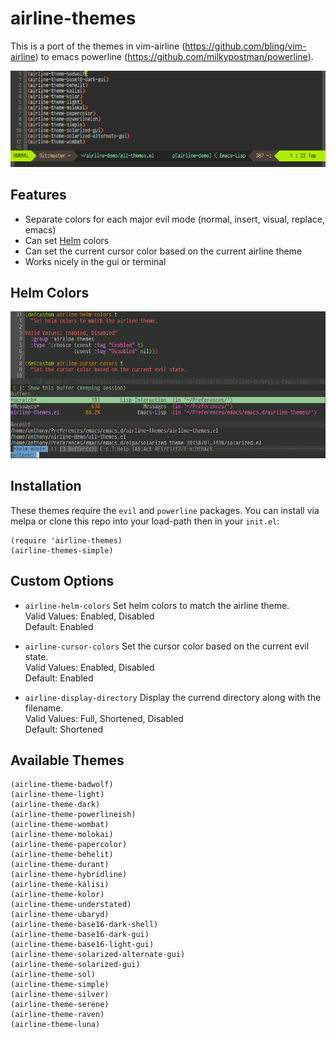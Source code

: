# airline-themes

This is a port of the themes in vim-airline (https://github.com/bling/vim-airline) to emacs powerline (https://github.com/milkypostman/powerline).

[![airline-demo.gif](https://raw.githubusercontent.com/AnthonyDiGirolamo/airline-themes/master/screenshots/airline-demo.gif)](https://raw.githubusercontent.com/AnthonyDiGirolamo/airline-themes/master/screenshots/airline-demo.gif)

## Features

- Separate colors for each major evil mode (normal, insert, visual, replace, emacs)
- Can set [Helm](https://github.com/emacs-helm/helm) colors
- Can set the current cursor color based on the current airline theme
- Works nicely in the gui or terminal

## Helm Colors

[![airline-helm-demo.gif](https://raw.githubusercontent.com/AnthonyDiGirolamo/airline-themes/master/screenshots/airline-helm-demo.gif)](https://raw.githubusercontent.com/AnthonyDiGirolamo/airline-themes/master/screenshots/airline-helm-demo.gif)

## Installation

These themes require the `evil` and `powerline` packages. You can install via
melpa or clone this repo into your load-path then in your `init.el`:

    (require 'airline-themes)
    (airline-themes-simple)

## Custom Options

- `airline-helm-colors` Set helm colors to match the airline theme.<br/>
  Valid Values: Enabled, Disabled<br/>
  Default: Enabled

- `airline-cursor-colors` Set the cursor color based on the current evil state.<br/>
  Valid Values: Enabled, Disabled<br/>
  Default: Enabled

- `airline-display-directory` Display the currend directory along with the filename.<br/>
  Valid Values: Full, Shortened, Disabled<br/>
  Default: Shortened

## Available Themes

    (airline-theme-badwolf)
    (airline-theme-light)
    (airline-theme-dark)
    (airline-theme-powerlineish)
    (airline-theme-wombat)
    (airline-theme-molokai)
    (airline-theme-papercolor)
    (airline-theme-behelit)
    (airline-theme-durant)
    (airline-theme-hybridline)
    (airline-theme-kalisi)
    (airline-theme-kolor)
    (airline-theme-understated)
    (airline-theme-ubaryd)
    (airline-theme-base16-dark-shell)
    (airline-theme-base16-dark-gui)
    (airline-theme-base16-light-gui)
    (airline-theme-solarized-alternate-gui)
    (airline-theme-solarized-gui)
    (airline-theme-sol)
    (airline-theme-simple)
    (airline-theme-silver)
    (airline-theme-serene)
    (airline-theme-raven)
    (airline-theme-luna)
